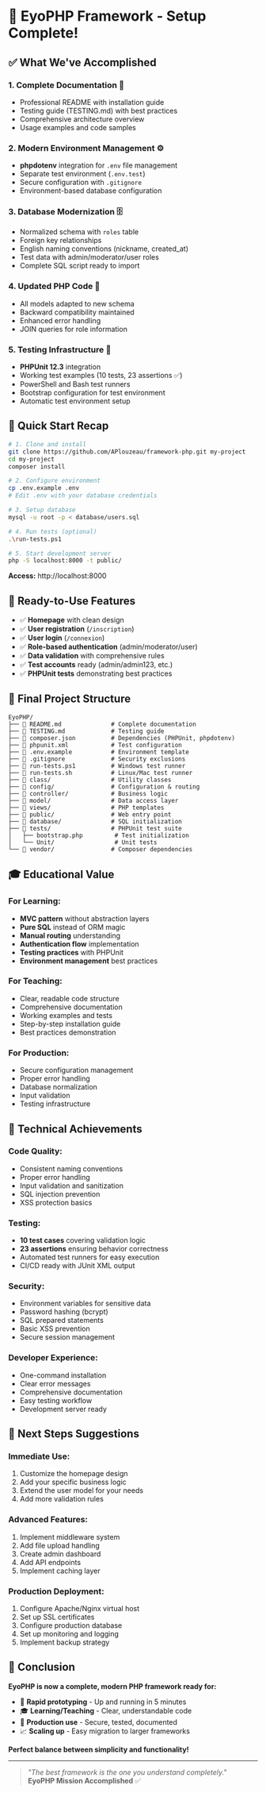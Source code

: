 # 🎉 EyoPHP Framework - Setup Complete!

## ✅ What We've Accomplished

### 1. **Complete Documentation** 📖

-   Professional README with installation guide
-   Testing guide (TESTING.md) with best practices
-   Comprehensive architecture overview
-   Usage examples and code samples

### 2. **Modern Environment Management** ⚙️

-   **phpdotenv** integration for `.env` file management
-   Separate test environment (`.env.test`)
-   Secure configuration with `.gitignore`
-   Environment-based database configuration

### 3. **Database Modernization** 🗄️

-   Normalized schema with `roles` table
-   Foreign key relationships
-   English naming conventions (nickname, created_at)
-   Test data with admin/moderator/user roles
-   Complete SQL script ready to import

### 4. **Updated PHP Code** 🔧

-   All models adapted to new schema
-   Backward compatibility maintained
-   Enhanced error handling
-   JOIN queries for role information

### 5. **Testing Infrastructure** 🧪

-   **PHPUnit 12.3** integration
-   Working test examples (10 tests, 23 assertions ✅)
-   PowerShell and Bash test runners
-   Bootstrap configuration for test environment
-   Automatic test environment setup

## 🚀 Quick Start Recap

```bash
# 1. Clone and install
git clone https://github.com/APlouzeau/framework-php.git my-project
cd my-project
composer install

# 2. Configure environment
cp .env.example .env
# Edit .env with your database credentials

# 3. Setup database
mysql -u root -p < database/users.sql

# 4. Run tests (optional)
.\run-tests.ps1

# 5. Start development server
php -S localhost:8000 -t public/
```

**Access:** http://localhost:8000

## 🎯 Ready-to-Use Features

-   ✅ **Homepage** with clean design
-   ✅ **User registration** (`/inscription`)
-   ✅ **User login** (`/connexion`)
-   ✅ **Role-based authentication** (admin/moderator/user)
-   ✅ **Data validation** with comprehensive rules
-   ✅ **Test accounts** ready (admin/admin123, etc.)
-   ✅ **PHPUnit tests** demonstrating best practices

## 📁 Final Project Structure

```
EyoPHP/
├── 📄 README.md              # Complete documentation
├── 📄 TESTING.md             # Testing guide
├── 📄 composer.json          # Dependencies (PHPUnit, phpdotenv)
├── 📄 phpunit.xml            # Test configuration
├── 📄 .env.example           # Environment template
├── 📄 .gitignore             # Security exclusions
├── 📜 run-tests.ps1          # Windows test runner
├── 📜 run-tests.sh           # Linux/Mac test runner
├── 📁 class/                 # Utility classes
├── 📁 config/                # Configuration & routing
├── 📁 controller/            # Business logic
├── 📁 model/                 # Data access layer
├── 📁 views/                 # PHP templates
├── 📁 public/                # Web entry point
├── 📁 database/              # SQL initialization
├── 📁 tests/                 # PHPUnit test suite
│   ├── bootstrap.php         # Test initialization
│   └── Unit/                 # Unit tests
└── 📁 vendor/                # Composer dependencies
```

## 🎓 Educational Value

### For Learning:

-   **MVC pattern** without abstraction layers
-   **Pure SQL** instead of ORM magic
-   **Manual routing** understanding
-   **Authentication flow** implementation
-   **Testing practices** with PHPUnit
-   **Environment management** best practices

### For Teaching:

-   Clear, readable code structure
-   Comprehensive documentation
-   Working examples and tests
-   Step-by-step installation guide
-   Best practices demonstration

### For Production:

-   Secure configuration management
-   Proper error handling
-   Database normalization
-   Input validation
-   Testing infrastructure

## 🔧 Technical Achievements

### Code Quality:

-   Consistent naming conventions
-   Proper error handling
-   Input validation and sanitization
-   SQL injection prevention
-   XSS protection basics

### Testing:

-   **10 test cases** covering validation logic
-   **23 assertions** ensuring behavior correctness
-   Automated test runners for easy execution
-   CI/CD ready with JUnit XML output

### Security:

-   Environment variables for sensitive data
-   Password hashing (bcrypt)
-   SQL prepared statements
-   Basic XSS prevention
-   Secure session management

### Developer Experience:

-   One-command installation
-   Clear error messages
-   Comprehensive documentation
-   Easy testing workflow
-   Development server ready

## 🎯 Next Steps Suggestions

### Immediate Use:

1. Customize the homepage design
2. Add your specific business logic
3. Extend the user model for your needs
4. Add more validation rules

### Advanced Features:

1. Implement middleware system
2. Add file upload handling
3. Create admin dashboard
4. Add API endpoints
5. Implement caching layer

### Production Deployment:

1. Configure Apache/Nginx virtual host
2. Set up SSL certificates
3. Configure production database
4. Set up monitoring and logging
5. Implement backup strategy

## 🎉 Conclusion

**EyoPHP is now a complete, modern PHP framework ready for:**

-   🚀 **Rapid prototyping** - Up and running in 5 minutes
-   🎓 **Learning/Teaching** - Clear, understandable code
-   🔧 **Production use** - Secure, tested, documented
-   📈 **Scaling up** - Easy migration to larger frameworks

**Perfect balance between simplicity and functionality!**

---

> _"The best framework is the one you understand completely."_  
> **EyoPHP Mission Accomplished** ✅
